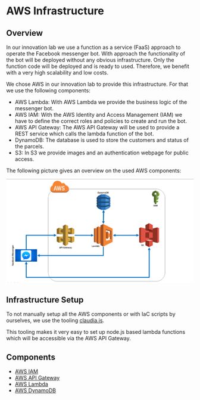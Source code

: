 # AWS Infrastructure

## Overview

In our innovation lab we use a function as a service (FaaS) approach to operate the Facebook messenger bot.
With approach the functionality of the bot will be deployed without any obvious infrastructure. Only the function code will be deployed and is ready to used.
Therefore, we benefit with a very high scalability and low costs.

We chose AWS in our innovation lab to provide this infrastructure. For that we use the following components:

* AWS Lambda: With AWS Lambda we provide the business logic of the messenger bot.
* AWS IAM: With the AWS Identity and Access Management (IAM) we have to define the correct roles and policies to create and run the bot.
* AWS API Gateway: The AWS API Gateway will be used to provide a REST service which calls the lambda function of the bot.
* DynamoDB: The database is used to store the customers and status of the parcels.
* S3: In S3 we provide images and an authentication webpage for public access.

The following picture gives an overview on the used AWS components:

![](aws_components_overview.png.png)

## Infrastructure Setup

To not manually setup all the AWS components or with IaC scripts by ourselves, we use the tooling [claudia.js](https://github.com/claudiajs/claudia).

This tooling makes it very easy to set up node.js based lambda functions which will be accessible via the AWS API Gateway.

## Components

- [AWS IAM](./aws_iam.md)
- [AWS API Gateway](./aws_api_gateway.md)
- [AWS Lambda](./aws_lambda.md)
- [AWS DynamoDB](./aws_dynamodb.md)